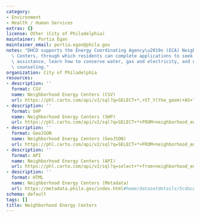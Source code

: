 ```yaml
---
category:
- Environment
- Health / Human Services
extras: {}
license: Other (City of Philadelphia)
maintainer: Portia Egan
maintainer_email: portia.egan@phila.gov
notes: "DHCD supports the Energy Coordinating Agency\u2019s (ECA) Neighborhood Energy\
  \ Centers, through which residents can complete applications to seek bill payment\
  \ assistance, learn how to conserve water, gas and electricity, and obtain energy\
  \ counseling."
organization: City of Philadelphia
resources:
- description: ''
  format: CSV
  name: Neighborhood Energy Centers (CSV)
  url: https://phl.carto.com/api/v2/sql?q=SELECT+*,+ST_Y(the_geom)+AS+lat,+ST_X(the_geom)+AS+lng+FROM+neighborhood_energy_centers&filename=neighborhood_energy_centers&format=csv&skipfields=cartodb_id,the_geom,the_geom_webmercator
- description: ''
  format: SHP
  name: Neighborhood Energy Centers (SHP)
  url: https://phl.carto.com/api/v2/sql?q=SELECT+*+FROM+neighborhood_energy_centers&filename=neighborhood_energy_centers&format=shp&skipfields=cartodb_id
- description: ''
  format: GeoJSON
  name: Neighborhood Energy Centers (GeoJSON)
  url: https://phl.carto.com/api/v2/sql?q=SELECT+*+FROM+neighborhood_energy_centers&filename=neighborhood_energy_centers&format=geojson&skipfields=cartodb_id
- description: ''
  format: API
  name: Neighborhood Energy Centers (API)
  url: https://phl.carto.com/api/v2/sql?q=select+*+from+neighborhood_energy_centers
- description: ''
  format: HTML
  name: Neighborhood Energy Centers (Metadata)
  url: https://metadata.phila.gov/index.html#home/datasetdetails/5cdace7d97ffd6000baedab5/representationdetails/5cdace7f97ffd6000baedab9/
schema: default
tags: []
title: Neighborhood Energy Centers
---
```

